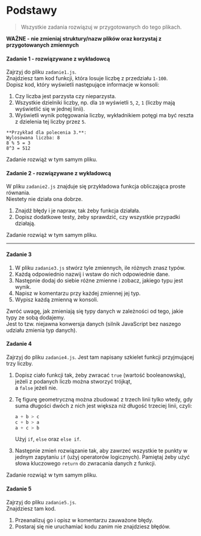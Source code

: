 #  Podstawy

> Wszystkie zadania rozwiązuj w przygotowanych do tego plikach.

**WAŻNE -  nie zmieniaj struktury/nazw plików oraz korzystaj z przygotowanych zmiennych**

#### Zadanie 1 - rozwiązywane z wykładowcą

Zajrzyj do pliku `zadanie1.js`.  
Znajdziesz tam kod funkcji, która losuje liczbę z przedziału `1-100`.  
Dopisz kod, który wyświetli następujące informacje w konsoli:
 1. Czy liczba jest parzysta czy nieparzysta.
 2. Wszystkie dzielniki liczby, np. dla `10` wyświetli `5`, `2`, `1` (liczby mają wyświetlić się w jednej linii).
 3. Wyświetli wynik potęgowania liczby, wykładnikiem potęgi ma być reszta z dzielenia tej liczby przez `5`.

```
**Przykład dla polecenia 3.**:
Wylosowana liczba: 8
8 % 5 = 3
8^3 = 512
```

Zadanie rozwiąż w tym samym pliku.

#### Zadanie 2 - rozwiązywane z wykładowcą

W pliku `zadanie2.js` znajduje się przykładowa funkcja obliczająca proste równania.  
Niestety nie działa ona dobrze.  
1. Znajdź błędy i je napraw, tak żeby funkcja działała.  
2. Dopisz dodatkowe testy, żeby sprawdzić, czy wszystkie przypadki działają.

Zadanie rozwiąż w tym samym pliku.

-------------------------------------------------------------------------------

#### Zadanie 3

1. W pliku `zadanie3.js` stwórz tyle zmiennych, ile różnych znasz typów.
2. Każdą odpowiednio nazwij i wstaw do nich odpowiednie dane.
3. Następnie dodaj do siebie różne zmienne i zobacz, jakiego typu jest wynik.
4. Napisz w komentarzu przy każdej zmiennej jej typ.
5. Wypisz każdą zmienną w konsoli.  

Zwróć uwagę, jak zmieniają się typy danych w zależności od tego, jakie typy ze sobą dodajemy.  
Jest to tzw. niejawna konwersja danych (silnik JavaScript bez naszego udziału zmienia typ danych).

#### Zadanie 4

Zajrzyj do pliku `zadanie4.js`. Jest tam napisany szkielet funkcji przyjmującej trzy liczby.  
1. Dopisz ciało funkcji tak, żeby zwracać ```true``` (wartość booleanowską), jeżeli z podanych liczb można stworzyć trójkąt,  
   a ```false``` jeżeli nie.
2. Tę figurę geometryczną można zbudować z trzech linii tylko wtedy, gdy suma długości dwóch z nich jest większa niż długość trzeciej linii, czyli:

   ```JavaScript
   a + b > c
   c + b > a
   a + c > b
   ```

   Użyj ```if```, ```else``` oraz ```else if```.

3. Następnie zmień rozwiązanie tak, aby zawrzeć wszystkie te punkty w jednym zapytaniu ```if``` (użyj operatorów logicznych).
Pamiętaj żeby użyć słowa kluczowego ```return``` do zwracania danych z funkcji.

Zadanie rozwiąż w tym samym pliku.

#### Zadanie 5

Zajrzyj do pliku `zadanie5.js`.  
Znajdziesz tam kod.  
1. Przeanalizuj go i opisz w komentarzu zauważone błędy.
2. Postaraj się nie uruchamiać kodu zanim nie znajdziesz błędów.
